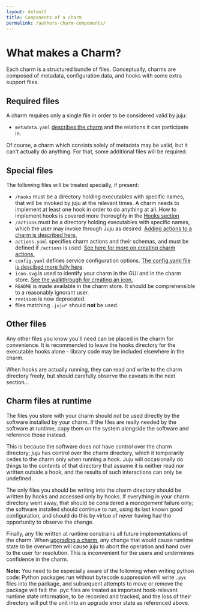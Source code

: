 ```yaml
---
layout: default
title: Components of a charm  
permalink: /authors-charm-components/
---
```


# What makes a Charm?

Each charm is a structured bundle of files. Conceptually, charms are composed of
metadata, configuration data, and hooks with some extra support files.

## Required files

A charm requires only a single file in order to be considered valid by juju:

 - `metadata.yaml` [describes the charm](./authors-charm-metadata.html) and the
    relations it can participate in.

Of course, a charm which consists solely of metadata may be valid, but it can't
actually do anything. For that, some additional files will be required.

## Special files

The following files will be treated specially, if present:

 - `/hooks` must be a directory holding executables with specific names, that
   will be invoked by juju at the relevant times. A charm needs to implement at
   least one hook in order to do anything at all. How to implement hooks is
   covered more thoroughly in the [Hooks section](./authors-charm-hooks.html)
 - `/actions` must be a directory holding executables with specific names, which
   the user may invoke through Juju as desired.
   [Adding actions to a charm is described here.](./authors-charm-actions.html)
 - `actions.yaml` specifies charm actions and their schemas, and must be defined
   if `/actions` is used.
   [See here for more on creating charm actions.](./authors-charm-actions.html)
 - `config.yaml` defines service configuration options.
   [The config.yaml file is descibed more fully here](./authors-charm-config.html).
 - `icon.svg` is used to identify your charm in the GUI and in the charm store.
   [See the walkthrough for creating an icon.](authors-charm-icon.html)
 - `README` is made available in the charm store. It should be comprehensible to
   a reasonably ignorant user.
 - `revision` is now deprecated.
 - files matching `.juju*` should **not** be used.

## Other files

Any other files you know you'll need can be placed in the charm for convenience.
It is recommended to leave the hooks directory for the executable hooks alone -
library code may be included elsewhere in the charm.

When hooks are actually running, they can read and write to the charm directory
freely, but should carefully observe the caveats in the next section...

## Charm files at runtime

The files you store with your charm should _not_ be used directly by the
software installed by your charm. If the files are really needed by the software
at runtime, copy them on the system alongside the software and reference those
instead.

This is because the software does _not_ have control over the charm directory;
_juju_ has control over the charm directory, which it temporarily cedes to the
charm only when running a hook. Juju will occasionally do things to the contents
of that directory that assume it is neither read nor written outside a hook, and
the results of such interactions can only be undefined.

The only files you should be writing into the charm directory should be written
by hooks and accessed only by hooks. If everything in your charm directory went
away, that should be considered a _management_ failure only; the software
installed should continue to run, using its last known good configuration, and
should do this by virtue of never having had the opportunity to observe the
change.

Finally, any file written at runtime constrains all future implementations of
the charm. When [upgrading a charm](./developer-upgrade-charm.html), any change
that would cause runtime state to be overwritten will cause juju to abort the
operation and hand over to the user for resolution. This is inconvenient for the
users and undermines confidence in the charm.

**Note:** You need to be especially aware of the following when writing python
code: Python packages run without bytecode suppression will write `.pyc` files
into the package, and subsequent attempts to move or remove the package will
fail: the .pyc files are treated as important hook-relevant runtime state
information, to be recorded and tracked, and the loss of their directory will
put the unit into an upgrade error state as referenced above.